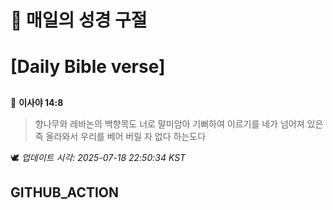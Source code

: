 # 🙏 매일의 성경 구절
# [Daily Bible verse]
##
<!-- START_BIBLE_VERSE -->
📖 **이사야 14:8**
> 향나무와 레바논의 백향목도 너로 말미암아 기뻐하여 이르기를 네가 넘어져 있은즉 올라와서 우리를 베어 버릴 자 없다 하는도다

🕊️ _업데이트 시각: 2025-07-18 22:50:34 KST_
  <!-- END_BIBLE_VERSE -->
## GITHUB_ACTION
